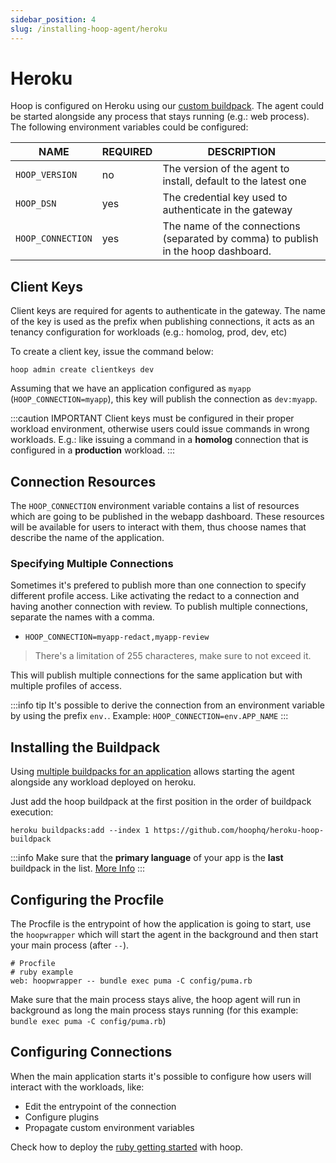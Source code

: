 ```yaml
---
sidebar_position: 4
slug: /installing-hoop-agent/heroku
---
```


# Heroku

Hoop is configured on Heroku using our [custom buildpack](https://github.com/hoophq/heroku-hoop-buildpack). The agent could be started alongside any process that stays running (e.g.: web process). The following environment variables could be configured:

| NAME                    | REQUIRED | DESCRIPTION                                                                             |
|------------------------ | -------- | --------------------------------------------------------------------------------------- |
| `HOOP_VERSION`          | no       | The version of the agent to install, default to the latest one                          |
| `HOOP_DSN`              | yes      | The credential key used to authenticate in the gateway                                  |
| `HOOP_CONNECTION`       | yes      | The name of the connections (separated by comma) to publish in the hoop dashboard.      |

## Client Keys

Client keys are required for agents to authenticate in the gateway. The name of the key is used as the prefix when publishing connections, it acts as an tenancy configuration for workloads (e.g.: homolog, prod, dev, etc)

To create a client key, issue the command below:

```shell
hoop admin create clientkeys dev
```

Assuming that we have an application configured as `myapp` (`HOOP_CONNECTION=myapp`), this key will publish the connection as `dev:myapp`.

:::caution IMPORTANT
Client keys must be configured in their proper workload environment, otherwise users could issue commands in wrong workloads. E.g.: like issuing a command in a **homolog** connection that is configured in a **production** workload.
:::

## Connection Resources

The `HOOP_CONNECTION` environment variable contains a list of resources which are going to be published in the webapp dashboard. These resources will be available for users to interact with them, thus choose names that describe the name of the application.

### Specifying Multiple Connections

Sometimes it's prefered to publish more than one connection to specify different profile access. Like activating the redact to a connection and having another connection with review. To publish multiple connections, separate the names with a comma.

- `HOOP_CONNECTION=myapp-redact,myapp-review`

> There's a limitation of 255 characteres, make sure to not exceed it.

This will publish multiple connections for the same application but with multiple profiles of access.

:::info tip
It's possible to derive the connection from an environment variable by using the prefix `env.`. Example: `HOOP_CONNECTION=env.APP_NAME`
:::

## Installing the Buildpack

Using [multiple buildpacks for an application](https://devcenter.heroku.com/articles/using-multiple-buildpacks-for-an-app) allows starting the agent alongside any workload deployed on heroku.

Just add the hoop buildpack at the first position in the order of buildpack execution:

```shell
heroku buildpacks:add --index 1 https://github.com/hoophq/heroku-hoop-buildpack
```

:::info
Make sure that the **primary language** of your app is the **last** buildpack in the list. [More Info](https://devcenter.heroku.com/articles/using-multiple-buildpacks-for-an-app#adding-a-buildpack)
:::

## Configuring the Procfile

The Procfile is the entrypoint of how the application is going to start, use the `hoopwrapper` which will start the agent in the background and then start your main process (after `--`).

```shell
# Procfile
# ruby example
web: hoopwrapper -- bundle exec puma -C config/puma.rb
```

Make sure that the main process stays alive, the hoop agent will run in background as long the main process stays running (for this example: `bundle exec puma -C config/puma.rb`)

## Configuring Connections

When the main application starts it's possible to configure how users will interact with the workloads, like:

- Edit the entrypoint of the connection
- Configure plugins
- Propagate custom environment variables

Check how to deploy the [ruby getting started](../tutorials/heroku.md) with hoop.